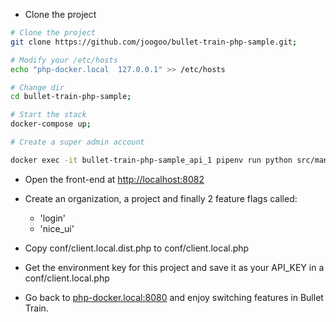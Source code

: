 - Clone the project 

```bash
# Clone the project
git clone https://github.com/joogoo/bullet-train-php-sample.git;

# Modify your /etc/hosts
echo "php-docker.local  127.0.0.1" >> /etc/hosts

# Change dir
cd bullet-train-php-sample;

# Start the stack
docker-compose up;

# Create a super admin account

docker exec -it bullet-train-php-sample_api_1 pipenv run python src/manage.py createsuperuser
```

- Open the front-end at [http://localhost:8082](http://localhost:8082)

- Create an organization, a project and finally 2 feature flags called:
    - 'login'
    - 'nice_ui'
    

- Copy conf/client.local.dist.php to conf/client.local.php
- Get the environment key for this project and save it as your API_KEY in a conf/client.local.php

- Go back to [php-docker.local:8080](http://php-docker.local:8080) and enjoy switching features in Bullet Train.